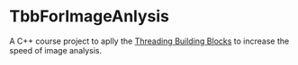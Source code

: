 # TbbForImageAnlysis

A C++ course project to aplly the [Threading Building Blocks](https://github.com/intel/tbb) to increase the speed of image analysis.